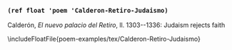 ### `(ref float 'poem 'Calderon-Retiro-Judaismo)`

Calderón, *El nuevo palacio del Retiro*, ll. 1303--1336: Judaism rejects faith

\includeFloatFile{poem-examples/tex/Calderon-Retiro-Judaismo}

